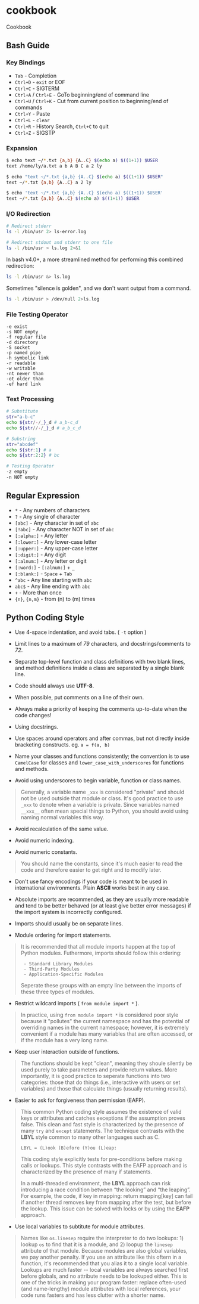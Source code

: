 cookbook
==================

Cookbook

## Bash Guide

### Key Bindings

- `Tab` - Completion
- `Ctrl+D` - `exit` or EOF
- `Ctrl+C` - SIGTERM
- `Ctrl+A` / `Ctrl+E` - GoTo beginning/end of command line
- `Ctrl+U` / `Ctrl+K` - Cut from current position to beginning/end of commands
- `Ctrl+Y` - Paste
- `Ctrl+L` - `clear`
- `Ctrl+R` - History Search, `Ctrl+C` to quit
- `Ctrl+Z` - SIGSTP

### Expansion

```bash
$ echo text ~/*.txt {a,b} {A..C} $(echo a) $((1+1)) $USER
text /home/ly/a.txt a b A B C a 2 ly

$ echo "text ~/*.txt {a,b} {A..C} $(echo a) $((1+1)) $USER"
text ~/*.txt {a,b} {A..C} a 2 ly

$ echo 'text ~/*.txt {a,b} {A..C} $(echo a) $((1+1)) $USER'
text ~/*.txt {a,b} {A..C} $(echo a) $((1+1)) $USER
```

### I/O Redirection

```bash
# Redirect stderr
ls -l /bin/usr 2> ls-error.log

# Redirect stdout and stderr to one file
ls -l /bin/usr > ls.log 2>&1
```

In bash v4.0+, a more streamlined method for performing this combined
redirection:


```bash
ls -l /bin/usr &> ls.log
```

Sometimes "silence is golden", and we don't want output from a command.

```bash
ls -l /bin/usr > /dev/null 2>ls.log
```

### File Testing Operator

```
-e exist
-s NOT empty
-f regular file
-d directory
-S socket
-p named pipe
-h symbolic link
-r readable
-w writable
-nt newer than
-ot older than
-ef hard link
```

### Text Processing

```bash
# Substitute
str="a-b-c"
echo ${str/-/_}_d # a_b-c_d
echo ${str//-/_}_d # a_b_c_d

# Substring
str="abcdef"
echo ${str:1} # a
echo ${str:2:2} # bc

# Testing Operator
-z empty
-n NOT empty
```

## Regular Expression

 - `*` - Any numbers of characters
 - `?` - Any single of character
 - `[abc]` - Any character in set of `abc`
 - `[!abc]` - Any character NOT in set of `abc`
 - `[:alpha:]` - Any letter
 - `[:lower:]` - Any lower-case letter
 - `[:upper:]` - Any upper-case letter
 - `[:digit:]` - Any digit
 - `[:alnum:]` - Any letter or digit
 - `[:word:]` - `[:alnum:]` + `_`
 - `[:blank:]` - `Space` + `Tab`
 - `^abc` - Any line starting with `abc`
 - `abc$` - Any line ending with `abc`
 - `+` - More than once
 - `{n}`, `{n,m}` - from (n) to (m) times
 

## Python Coding Style

- Use 4-space indentation, and avoid tabs. ( `-t` option )

- Limit lines to a maximum of *79* characters, and docstrings/comments to *72*.

- Separate top-level function and class definitions with two blank lines, and
  method definitions inside a class are separated by a single blank line.

- Code should always use **UTF-8**.

- When possible, put comments on a line of their own.

- Always make a priority of keeping the comments up-to-date when the code
  changes!

- Using docstrings.

- Use spaces around operators and after commas, but not directly inside
  bracketing constructs. eg. `a = f(a, b)`

- Name your classes and functions consistently; the convention is to use
  `CamelCase` for classes and `lower_case_with_underscores` for functions and
  methods.

- Avoid using underscores to begin variable, function or class names.

> Generally, a variable name `_xxx` is considered "private" and should not be
> used outside that module or class. It's good practice to use `_xxx` to
> denote when a variable is private. Since variables named `__xxx__` often
> mean special things to Python, you should avoid using naming normal
> variables this way.

- Avoid recalculation of the same value.

- Avoid numeric indexing.

- Avoid numeric constants.

> You should name the constants, since it's much easier to read the code and
> therefore easier to get right and to modify later.

- Don't use fancy encodings if your code is meant to be used in international
  environments. Plain **ASCII** works best in any case.

- Absolute imports are recommended, as they are usually more readable and tend
  to be better behaved (or at least give better error messages) if the import
  system is incorrectly configured.

- Imports should usually be on separate lines.

- Module ordering for import statements.

> It is recommended that all module imports happen at the top of Python
> modules. Futhermore, imports should follow this ordering:
>
>      - Standard Library Modules
>      - Third-Party Modules
>      - Application-Specific Modules
>
> Seperate these groups with an empty line between the imports of these three
> types of modules.

- Restrict wildcard imports ( `from module import *` ).

> In practice, using `from module import *` is considered poor style because
> it "pollutes" the current namespace and has the potential of overriding
> names in the current namespace; however, it is extremely convenient if a
> module has many variables that are often accessed, or if the module has a
> very long name.

- Keep user interaction outside of functions.

> The functions should be kept "clean", meaning they shoule silently be used
> purely to take parameters and provide return values. More importantly, it is
> good practice to seperate functions into two categories: those that do
> things (i.e., interactive with users or set variables) and those that
> calculate things (usually returning results).

- Easier to ask for forgiveness than permission (EAFP).

> This common Python coding style assumes the existence of valid keys or
> attributes and catches exceptions if the assumption proves false. This clean
> and fast style is characterized by the presence of many `try` and `except`
> statements. The technique contrasts with the **LBYL** style common to many
> other languages such as C.
>
>     LBYL = (L)ook (B)efore (Y)ou (L)eap:
>
> This coding style explicitly tests for pre-conditions before making calls or
> lookups. This style contrasts with the EAFP approach and is characterized by
> the presence of many if statements.
>
> In a multi-threaded environment, the **LBYL** approach can risk introducing
> a race condition between “the looking” and “the leaping”. For example, the
> code, if key in mapping: return mapping[key] can fail if another thread
> removes key from mapping after the test, but before the lookup. This issue
> can be solved with locks or by using the **EAFP** approach.

- Use local variables to subtitute for module attributes.

> Names like `os.linesep` require the interpreter to do two lookups: 1) lookup
> `os` to find that it is a module, and 2) loopup the `linesep` attribute of
> that module. Because modules are also global variables, we pay another
> penalty. If you use an attribute like this oftern in a function, it's
> recommended that you alias it to a single local variable. Lookups are much
> faster -- local variables are always searched first before globals, and no
> attribute needs to be lookuped either. This is one of the tricks in making
> your program faster: replace often-used (and name-lengthy) module attributes
> with local references, your code runs fasters and has less clutter with a
> shorter name.
